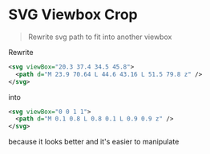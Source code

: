 # SVG Viewbox Crop

> Rewrite svg path to fit into another viewbox


Rewrite
```svg
<svg viewBox="20.3 37.4 34.5 45.8">
  <path d="M 23.9 70.64 L 44.6 43.16 L 51.5 79.8 z" />
</svg>
```

into
```svg
<svg viewBox="0 0 1 1">
  <path d="M 0.1 0.8 L 0.8 0.1 L 0.9 0.9 z" />
</svg>
```

because it looks better and it's easier to manipulate

